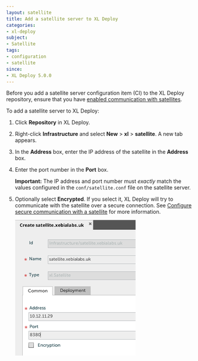 ```yaml
---
layout: satellite
title: Add a satellite server to XL Deploy
categories:
- xl-deploy
subject:
- Satellite
tags:
- configuration
- satellite
since:
- XL Deploy 5.0.0
---
```


Before you add a satellite server configuration item (CI) to the XL Deploy repository, ensure that you have [enabled communication with satellites](/xl-deploy/how-to/configure-xl-deploy-to-communicate-with-satellites.html).

To add a satellite server to XL Deploy:

1. Click **Repository** in XL Deploy.
2. Right-click **Infrastructure** and select **New** > **xl** > **satellite**. A new tab appears.
3. In the **Address** box, enter the IP address of the satellite in the **Address** box.
4. Enter the port number in the **Port** box.

    **Important:** The IP address and port number must *exactly* match the values configured in the `conf/satellite.conf` file on the satellite server.

5. Optionally select **Encrypted**. If you select it, XL Deploy will try to communicate with the satellite over a secure connection. See [Configure secure communication with a satellite](/xl-deploy/how-to/configure-secure-communication-with-a-satellite.html) for more information.

    ![image](images/satellite-ci-configuration.png) 
